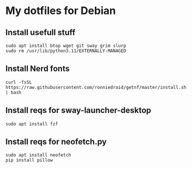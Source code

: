 # My dotfiles for Debian

## Install usefull stuff
```
sudo apt install btop wget git sway grim slurp
sudo rm /usr/lib/python3.11/EXTERNALLY-MANAGED
```

## Install Nerd fonts
```
curl -fsSL https://raw.githubusercontent.com/ronniedroid/getnf/master/install.sh | bash
```

## Install reqs for sway-launcher-desktop
```
sudo apt install fzf
```

## Install reqs for neofetch.py
```
sudo apt install neofetch
pip install pillow
```
